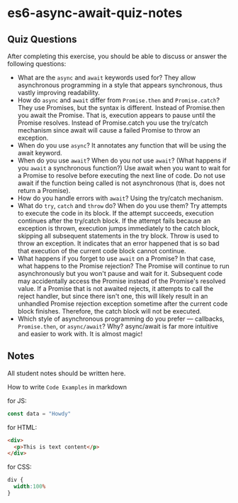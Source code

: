 # es6-async-await-quiz-notes

## Quiz Questions

After completing this exercise, you should be able to discuss or answer the following questions:

- What are the `async` and `await` keywords used for?
They allow asynchronous programming in a style that appears synchronous, thus vastly improving readability.
- How do `async` and `await` differ from `Promise.then` and `Promise.catch`?
They use Promises, but the syntax is different. Instead of Promise.then you await the Promise. That is, execution appears to pause until the Promise resolves. Instead of Promise.catch you use the try/catch mechanism since await will cause a failed Promise to throw an exception.
- When do you use `async`?
It annotates any function that will be using the await keyword.
- When do you use `await`? When do you _not_ use `await`? (What happens if you `await` a synchronous function?)
Use await when you want to wait for a Promise to resolve before executing the next line of code.
Do not use await if the function being called is not asynchronous (that is, does not return a Promise).
- How do you handle errors with `await`?
Using the try/catch mechanism.
- What do `try`, `catch` and `throw` do? When do you use them?
Try attempts to execute the code in its block.
If the attempt succeeds, execution continues after the try/catch block.
If the attempt fails because an exception is thrown, execution jumps immediately to the catch block, skipping all subsequent statements in the try block.
Throw is used to throw an exception. It indicates that an error happened that is so bad that execution of the current code block cannot continue.
- What happens if you forget to use `await` on a Promise? In that case, what happens to the Promise rejection?
The Promise will continue to run asynchronously but you won't pause and wait for it. Subsequent code may accidentally access the Promise instead of the Promise's resolved value.
If a Promise that is not awaited rejects, it attempts to call the reject handler, but since there isn't one, this will likely result in an unhandled Promise rejection exception sometime after the current code block finishes. Therefore, the catch block will not be executed.
- Which style of asynchronous programming do you prefer — callbacks, `Promise.then`, or `async/await`? Why?
async/await is far more intuitive and easier to work with. It is almost magic!

## Notes

All student notes should be written here.


How to write `Code Examples` in markdown

for JS:
```javascript
const data = "Howdy"
```

for HTML:
```html
<div>
  <p>This is text content</p>
</div>
```

for CSS:
```css
div {
  width:100%
}
```
